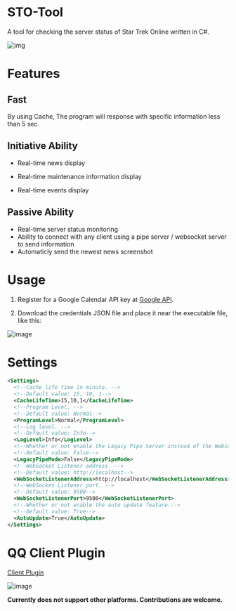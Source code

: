 # STO-Tool

A tool for checking the server status of Star Trek Online written in C#.

![img](https://github.com/XKaguya/STOTool/assets/96401952/02eaa90d-a557-43be-a7fd-434c24c395a6)

# Features
## Fast
By using Cache, The program will response with specific information less than 5 sec.
## Initiative Ability
* Real-time news display
  
* Real-time maintenance information display

* Real-time events display

## Passive Ability
* Real-time server status monitoring
* Ability to connect with any client using a pipe server / websocket server to send information
* Automaticly send the newest news screenshot

# Usage
1. Register for a Google Calendar API key at [Google API](https://console.cloud.google.com/apis/credentials).

2. Download the credentials JSON file and place it near the executable file, like this:

![image](https://github.com/user-attachments/assets/c52f22f3-4b31-49aa-83ba-5673f2bd161e)


# Settings
```xml
<Settings>
  <!--Cache life time in minute. -->
  <!--Default value: 15, 10, 1-->
  <CacheLifeTime>15,10,1</CacheLifeTime>
  <!--Program Level. -->
  <!--Default value: Normal-->
  <ProgramLevel>Normal</ProgramLevel>
  <!--Log level. -->
  <!--Default value: Info-->
  <LogLevel>Info</LogLevel>
  <!--Whether or not enable the Legacy Pipe Server instead of the Websocket Server. -->
  <!--Default value: False-->
  <LegacyPipeMode>False</LegacyPipeMode>
  <!--WebSocket Listener address. -->
  <!--Default value: http://localhost-->
  <WebSocketListenerAddress>http://localhost</WebSocketListenerAddress>
  <!--WebSocket Listener port. -->
  <!--Default value: 9500-->
  <WebSocketListenerPort>9500</WebSocketListenerPort>
  <!--Whether or not enable the auto update feature.-->
  <!--Default value: True-->
  <AutoUpdate>True</AutoUpdate>
</Settings>
```

# QQ Client Plugin
[Client Plugin](https://github.com/XKaguya/zhenxun_STO_ServerChecker)

![image](https://github.com/XKaguya/STOTool/assets/96401952/a71fbe08-9f74-43c2-90ed-d594a9ec91f6)

**Currently does not support other platforms. Contributions are welcome.**



